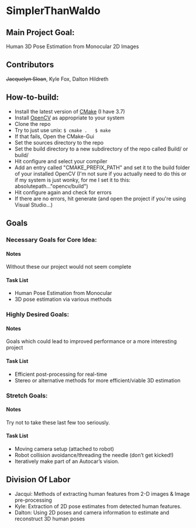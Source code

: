 # SimplerThanWaldo

## Main Project Goal: 
Human 3D Pose Estimation from Monocular 2D Images

## Contributors
~~Jacquelyn Sloan~~, Kyle Fox, Dalton Hildreth

## How-to-build:
* Install the latest version of [CMake](https://cmake.org/download/) (I have 3.7)
* Install [OpenCV](http://opencv.org/) as appropriate to your system
* Clone the repo
* Try to just use unix: `$ cmake .   $ make`
* If that fails, Open the CMake-Gui
 * Set the sources directory to the repo
 * Set the build directory to a new subdirectory of the repo called Build/ or build/
 * Hit configure and select your compiler
 * Add an entry called "CMAKE_PREFIX_PATH" and set it to the build folder of your installed OpenCV (I'm not sure if you actually need to do this or if my system is just wonky, for me I set it to this: absolutepath..."opencv/build")
 * Hit configure again and check for errors
 * If there are no errors, hit generate (and open the project if you're using Visual Studio...)

## Goals
### Necessary Goals for Core Idea:
#### Notes
Without these our project would not seem complete
#### Task List
* Human Pose Estimation from Monocular
* 3D pose estimation via various methods

### Highly Desired Goals:
#### Notes
Goals which could lead to improved performance or a more interesting project
#### Task List
* Efficient post-processing for real-time
* Stereo or alternative methods for more efficient/viable 3D estimation

### Stretch Goals:
#### Notes
Try not to take these last few too seriously.
#### Task List
* Moving camera setup (attached to robot)
* Robot collision avoidance/threading the needle (don’t get kicked!)
* Iteratively make part of an Autocar’s vision.
 
## Division Of Labor
* Jacqui: Methods of extracting human features from 2-D images & Image pre-processing
* Kyle: Extraction of 2D pose estimates from detected human features.
* Dalton: Using 2D poses and camera information to estimate and reconstruct 3D human poses
